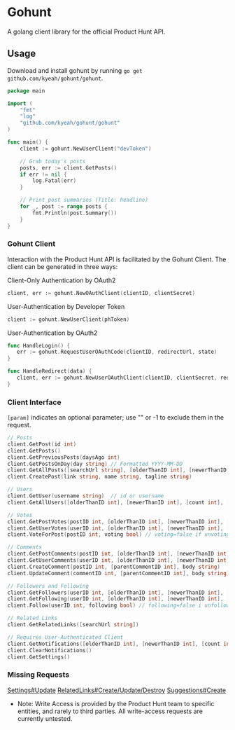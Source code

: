 Gohunt
========

A golang client library for the official Product Hunt API.

## Usage

Download and install gohunt by running `go get github.com/kyeah/gohunt/gohunt`.

```go
package main

import (
	"fmt"
	"log"
	"github.com/kyeah/gohunt/gohunt"
)

func main() {
	client := gohunt.NewUserClient("devToken")

	// Grab today's posts
	posts, err := client.GetPosts()
	if err != nil {
		log.Fatal(err)
	}

	// Print post summaries (Title: headline)
	for _, post := range posts {
		fmt.Println(post.Summary())
	}
}
```

### Gohunt Client

Interaction with the Product Hunt API is facilitated by the Gohunt Client. The client can be generated in three ways:


Client-Only Authentication by OAuth2
```go
client, err := gohunt.NewOAuthClient(clientID, clientSecret)
```

User-Authentication by Developer Token
```go
client := gohunt.NewUserClient(phToken)
```

User-Authentication by OAuth2
```go
func HandleLogin() {
   err := gohunt.RequestUserOAuthCode(clientID, redirectUrl, state)
}

func HandleRedirect(data) {
   client, err := gohunt.NewUserOAuthClient(clientID, clientSecret, redirectUrl, data.code)
}
```

### Client Interface

`[param]` indicates an optional parameter; use "" or -1 to exclude them in the request.

```go
// Posts
client.GetPost(id int)
client.GetPosts()
client.GetPreviousPosts(daysAgo int)
client.GetPostsOnDay(day string) // Formatted YYYY-MM-DD
client.GetAllPosts([searchUrl string], [olderThanID int], [newerThanID int], [count int])
client.CreatePost(link string, name string, tagline string)

// Users
client.GetUser(username string)  // id or username
client.GetAllUsers([olderThanID int], [newerThanID int], [count int], [order string])  // order is "asc" or "desc"

// Votes
client.GetPostVotes(postID int, [olderThanID int], [newerThanID int], [count int], [order string])
client.GetUserVotes(userID int, [olderThanID int], [newerThanID int], [count int], [order string])
client.VoteForPost(postID int, voting bool) // voting=false if unvoting; else true

// Comments
client.GetPostComments(postID int, [olderThanID int], [newerThanID int], [count int], [order string])
client.GetUserComments(userID int, [olderThanID int], [newerThanID int], [count int], [order string])
client.CreateComment(postID int, [parentCommentID int], body string)
client.UpdateComment(commentID int, [parentCommentID int], body string)

// Followers and Following
client.GetFollowers(userID int, [olderThanID int], [newerThanID int], [count int], [order string])
client.GetFollowing(userID int, [olderThanID int], [newerThanID int], [count int], [order string])
client.Follow(userID int, following bool) // following=false i unfollowing; else true

// Related Links
client.GetRelatedLinks([searchUrl string])

// Requires User-Authenticated Client
client.GetNotifications([olderThanID int], [newerThanID int], [count int], [order string])
client.ClearNotifications()
client.GetSettings()
```

### Missing Requests

[Settings#Update](https://api.producthunt.com/v1/docs/settings/settings_update_update_your_details)
[RelatedLinks#Create/Update/Destroy](https://api.producthunt.com/v1/docs/related_links/related_links_create_create_a_related_link)
[Suggestions#Create](https://api.producthunt.com/v1/docs/suggestions/suggestions_create_create_a_suggestion)

* Note: Write Access is provided by the Product Hunt team to specific entities, and rarely to third parties. All write-access requests are currently untested.